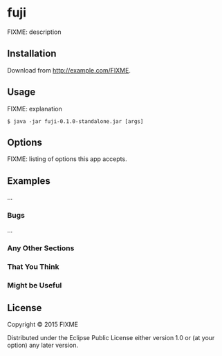 # fuji

FIXME: description

## Installation

Download from http://example.com/FIXME.

## Usage

FIXME: explanation

    $ java -jar fuji-0.1.0-standalone.jar [args]

## Options

FIXME: listing of options this app accepts.

## Examples

...

### Bugs

...

### Any Other Sections
### That You Think
### Might be Useful

## License

Copyright © 2015 FIXME

Distributed under the Eclipse Public License either version 1.0 or (at
your option) any later version.
